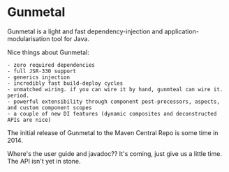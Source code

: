 Gunmetal
========

Gunmetal is a light and fast dependency-injection and application-modularisation tool for Java.

Nice things about Gunmetal:

    - zero required dependencies
    - full JSR-330 support
    - generics injection
    - incredibly fast build-deploy cycles
    - unmatched wiring. if you can wire it by hand, gunmteal can wire it. period.
    - powerful extensibility through component post-processors, aspects, and custom component scopes
    - a couple of new DI features (dynamic composites and deconstructed APIs are nice)

The initial release of Gunmetal to the Maven Central Repo is some time in 2014.  

Where's the user guide and javadoc??  It's coming, just give us a little time.  The API isn't yet in stone.

